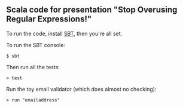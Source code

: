## Scala code for presentation "Stop Overusing Regular Expressions!"

To run the code, install [SBT](http://www.scala-sbt.org/), then you're all set.

To run the SBT console:

```
$ sbt
```

Then run all the tests:

```
> test
```

Run the toy email validator (which does almost no checking):

```
> run "emailaddress"
```
